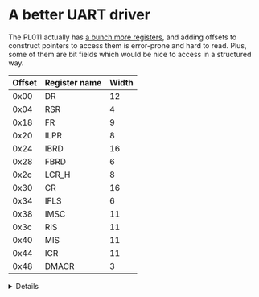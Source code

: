 # A better UART driver

The PL011 actually has [a bunch more registers][1], and adding offsets to
construct pointers to access them is error-prone and hard to read. Plus, some of
them are bit fields which would be nice to access in a structured way.

| Offset | Register name | Width |
| ------ | ------------- | ----- |
| 0x00   | DR            | 12    |
| 0x04   | RSR           | 4     |
| 0x18   | FR            | 9     |
| 0x20   | ILPR          | 8     |
| 0x24   | IBRD          | 16    |
| 0x28   | FBRD          | 6     |
| 0x2c   | LCR_H         | 8     |
| 0x30   | CR            | 16    |
| 0x34   | IFLS          | 6     |
| 0x38   | IMSC          | 11    |
| 0x3c   | RIS           | 11    |
| 0x40   | MIS           | 11    |
| 0x44   | ICR           | 11    |
| 0x48   | DMACR         | 3     |

<details>

- There are also some ID registers which have been omitted for brevity.

</details>

[1]: https://developer.arm.com/documentation/ddi0183/g/programmers-model/summary-of-registers
